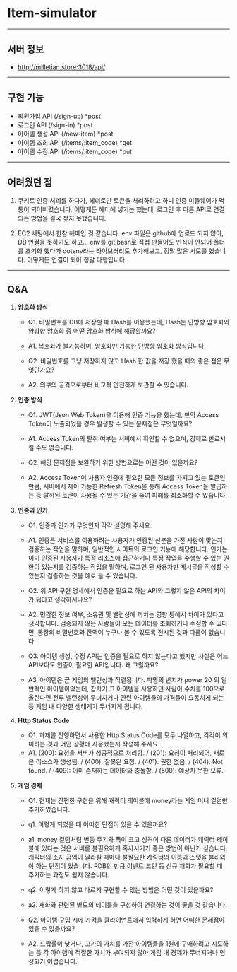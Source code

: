 # Item-simulator
---
## 서버 정보

- http://milletian.store:3018/api/
---
## 구현 기능

- 회원가입 API (/sign-up) \*post
- 로그인 API (/sign-in) \*post
- 아이템 생성 API (/new-item) \*post
- 아이템 조회 API (/items/:item_code) \*get
- 아이템 수정 API (/items/:item_code) \*put
---
## 어려웠던 점

1. 쿠키로 인증 처리를 하다가, 헤더로만 토큰을 처리하려고 하니 인증 미들웨어가 먹통이 되어버렸습니다. 어떻게든 헤더에 넣기는 했는데, 로그인 후 다른 API로 연결되는 방법을 결국 찾지 못했습니다.



2. EC2 세팅에서 한참 헤메인 것 같습니다. env 파일은 github에 업로드 되지 않아, DB 연결을 못하기도 하고... env를 git bash로 직접 만들어도 인식이 안되어 폴더를 초기화 했다가 dotenv라는 라이브러리도 추가해보고, 정말 많은 시도를 했습니다. 어떻게든 연결이 되어 정말 다행입니다.
---
## Q&A

1. **암호화 방식**

   - Q1. 비밀번호를 DB에 저장할 때 Hash를 이용했는데, Hash는 단방향 암호화와 양방향 암호화 중 어떤 암호화 방식에 해당할까요?
   - A1. 복호화가 불가능하며, 암호화만 가능한 단방향 암호화 방식입니다.

   - Q2. 비밀번호를 그냥 저장하지 않고 Hash 한 값을 저장 했을 때의 좋은 점은 무엇인가요?
   - A2. 외부의 공격으로부터 비교적 안전하게 보관할 수 있습니다.

2. **인증 방식**

   - Q1. JWT(Json Web Token)을 이용해 인증 기능을 했는데, 만약 Access Token이 노출되었을 경우 발생할 수 있는 문제점은 무엇일까요?
   - A1. Access Token의 탈취 여부는 서버에서 확인할 수 없으며, 강제로 만료시킬 수도 없습니다.

   - Q2. 해당 문제점을 보완하기 위한 방법으로는 어떤 것이 있을까요?
   - A2. Access Token이 사용자 인증에 필요한 모든 정보를 가지고 있는 토큰인 만큼, 서버에서 제어 가능한 Refresh Token을 통해 Access Token을 발급하는 등 탈취된 토큰이 사용될 수 있는 기간을 줄여 피해를 최소화할 수 있습니다.

3. **인증과 인가**

   - Q1. 인증과 인가가 무엇인지 각각 설명해 주세요.
   - A1. 인증은 서비스를 이용하려는 사용자가 인증된 신분을 가진 사람이 맞는지 검증하는 작업을 말하며, 일반적인 사이트의 로그인 기능에 해당합니다. 인가는 이미 인증된 사용자가 특정 리소스에 접근하거나 특정 작업을 수행할 수 있는 권한이 있는지를 검증하는 작업을 말하며, 로그인 된 사용자만 게시글을 작성할 수 있는지 검증하는 것을 예로 들 수 있습니다.

   - Q2. 위 API 구현 명세에서 인증을 필요로 하는 API와 그렇지 않은 API의 차이가 뭐라고 생각하시나요?
   - A2. 민감한 정보 여부, 소유권 및 밸런싱에 끼치는 영향 등에서 차이가 있다고 생각합니다. 검증되지 않은 사람들이 모든 데이터를 조회하거나 수정할 수 있다면, 통장의 비밀번호와 잔액이 누구나 볼 수 있도록 전시된 것과 다름이 없습니다.

   - Q3. 아이템 생성, 수정 API는 인증을 필요로 하지 않는다고 했지만 사실은 어느 API보다도 인증이 필요한 API입니다. 왜 그럴까요?
   - A3. 아이템은 곧 게임의 밸런싱과 직결됩니다. 파멸의 반지가 power 20 의 일반적인 아이템이었는데, 갑자기 그 아이템을 사용하던 사람이 수치를 100으로 올린다면 전투 밸런싱이 무너지거나 관련 아이템들의 가격들이 요동치게 되는 등 게임 내 다양한 생태계가 무너지게 됩니다.


4. **Http Status Code**

   - Q1. 과제를 진행하면서 사용한 Http Status Code를 모두 나열하고, 각각이 의미하는 것과 어떤 상황에 사용했는지 작성해 주세요.
   - A1. (200): 요청을 서버가 성공적으로 처리함. / (201): 요청이 처리되어, 새로은 리소스가 생성됨. / (400): 잘못된 요청. / (401): 권한 없음. / (404): Not found. / (409): 이미 존재하는 데이터와 충돌함. / (500): 예상치 못한 오류.


5. **게임 경제**

   - Q1. 현재는 간편한 구현을 위해 캐릭터 테이블에 money라는 게임 머니 컬럼만 추가하였습니다.

   - q1. 이렇게 되었을 때 어떠한 단점이 있을 수 있을까요?
   - a1. money 컬럼처럼 변동 주기와 폭이 크고 성격이 다른 데이터가 캐릭터 테이블에 있다는 것은 서버를 불필요하게 혹사시키기 좋은 방법이 아닌가 싶습니다. 캐릭터의 소지 금액이 달라질 때마다 불필요한 캐릭터의 이름과 스탯을 불러와야 하는 단점이 있습니다. RDB인 만큼 이벤트 코인 등 신규 재화가 필요할 때 추가하는 과정도 쉽지 않습니다.

   - q2. 이렇게 하지 않고 다르게 구현할 수 있는 방법은 어떤 것이 있을까요?
   - a2. 재화와 관련된 별도의 테이틀을 구성하여 연결하는 것이 좋을 것 같습니다.

   - Q2. 아이템 구입 시에 가격을 클라이언트에서 입력하게 하면 어떠한 문제점이 있을 수 있을까요?
   - A2. 드랍률이 낮거나, 고가의 가치를 가진 아이템들을 1원에 구매하려고 시도하는 등 각 아이템에 적절한 가치가 부여되지 않아 게임 내 경제가 무너지거나 형성되기 어렵습니다.
